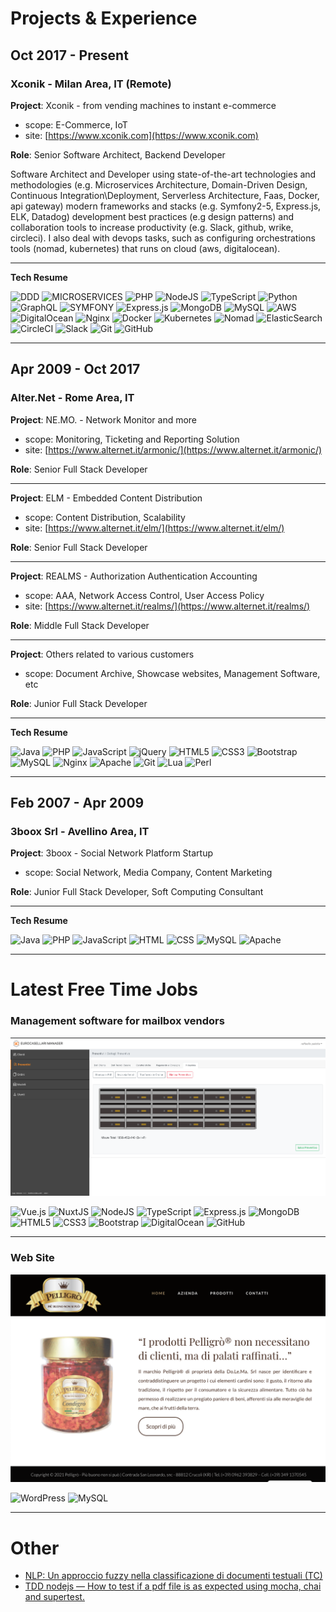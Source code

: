 # Projects & Experience

## Oct 2017 - Present

### Xconik - Milan Area, IT (Remote)

**Project**: Xconik - from vending machines to instant e-commerce

- scope: E-Commerce, IoT
- site: [https://www.xconik.com](https://www.xconik.com)

**Role**: Senior Software Architect, Backend Developer 

Software Architect and Developer using state-of-the-art technologies and methodologies (e.g. Microservices Architecture, Domain-Driven Design, Continuous Integration\Deployment, Serverless Architecture, Faas, Docker, api gateway) modern frameworks and stacks (e.g. Symfony2-5, Express.js, ELK, Datadog) development best practices (e.g design patterns) and collaboration tools to increase productivity (e.g. Slack, github, wrike, circleci).
I also deal with devops tasks, such as configuring orchestrations tools (nomad, kubernetes) that runs on cloud (aws, digitalocean).

---
**Tech Resume** 

<img alt="DDD" src="https://img.shields.io/badge/Domain%20Driven%20Desing-red?&style=for-the-badge"/> 
<img alt="MICROSERVICES" src="https://img.shields.io/badge/MICROSERVICES%20ARCHITECTURE-blue?&style=for-the-badge"/> 
<img alt="PHP" src="https://img.shields.io/badge/php-%23777BB4.svg?&style=for-the-badge&logo=php&logoColor=white"/> 
<img alt="NodeJS" src="https://img.shields.io/badge/node.js%20-%2343853D.svg?&style=for-the-badge&logo=node.js&logoColor=white"/> 
<img alt="TypeScript" src="https://img.shields.io/badge/typescript%20-%23007ACC.svg?&style=for-the-badge&logo=typescript&logoColor=white"/> 
<img alt="Python" src="https://img.shields.io/badge/python%20-%2314354C.svg?&style=for-the-badge&logo=python&logoColor=white"/> 
<img alt="GraphQL" src="https://img.shields.io/badge/-GraphQL-E10098?style=for-the-badge&logo=graphql"/> 
<img alt="SYMFONY" src="https://img.shields.io/badge/SYMFONY-2/3/4/5-lightgrey?&style=for-the-badge"/> 
<img alt="Express.js" src="https://img.shields.io/badge/express.js%20-%23404d59.svg?&style=for-the-badge"/> 
<img alt="MongoDB" src ="https://img.shields.io/badge/MongoDB-%234ea94b.svg?&style=for-the-badge&logo=mongodb&logoColor=white"/> 
<img alt="MySQL" src="https://img.shields.io/badge/mysql-%2300f.svg?&style=for-the-badge&logo=mysql&logoColor=white"/> 
<img alt="AWS" src="https://img.shields.io/badge/AWS%20-%23FF9900.svg?&style=for-the-badge&logo=amazon-aws&logoColor=white"/> 
<img alt="DigitalOcean" src="https://img.shields.io/badge/DigitalOcean-%230167ff.svg?&style=for-the-badge&logo=digitalOcean&logoColor=white"/> 
<img alt="Nginx" src="https://img.shields.io/badge/nginx%20-%23009639.svg?&style=for-the-badge&logo=nginx&logoColor=white"/> 
<img alt="Docker" src="https://img.shields.io/badge/docker%20-%230db7ed.svg?&style=for-the-badge&logo=docker&logoColor=white"/> 
<img alt="Kubernetes" src="https://img.shields.io/badge/kubernetes%20-%23326ce5.svg?&style=for-the-badge&logo=kubernetes&logoColor=white"/> 
<img alt="Nomad" src="https://img.shields.io/badge/nomad-green?&style=for-the-badge"/> 
<img alt="ElasticSearch" src="https://img.shields.io/badge/-ElasticSearch-005571?style=for-the-badge&logo=elasticsearch"/> 
<img alt="CircleCI" src="https://img.shields.io/badge/CIRCLECI%20-%23161616.svg?&style=for-the-badge&logo=circleci&logoColor=white"/> 
<img alt="Slack" src="https://img.shields.io/badge/Slack-4A154B?style=for-the-badge&logo=slack&logoColor=white" /> 
<img alt="Git" src="https://img.shields.io/badge/git%20-%23F05033.svg?&style=for-the-badge&logo=git&logoColor=white"/> 
<img alt="GitHub" src="https://img.shields.io/badge/github%20-%23121011.svg?&style=for-the-badge&logo=github&logoColor=white"/> 

---

## Apr 2009 - Oct 2017

### Alter.Net - Rome Area, IT

**Project**: NE.MO. - Network Monitor and more

- scope: Monitoring, Ticketing and Reporting Solution
- site: [https://www.alternet.it/armonic/](https://www.alternet.it/armonic/)

**Role**: Senior Full Stack Developer

---

**Project**: ELM - Embedded Content Distribution

- scope: Content Distribution, Scalability
- site: [https://www.alternet.it/elm/](https://www.alternet.it/elm/)

**Role**: Senior Full Stack Developer

---

**Project**: REALMS - Authorization Authentication Accounting

- scope: AAA, Network Access Control, User Access Policy 
- site: [https://www.alternet.it/realms/](https://www.alternet.it/realms/)

**Role**: Middle Full Stack Developer 

---

**Project**: Others related to various customers

- scope: Document Archive, Showcase websites, Management Software, etc 

**Role**: Junior Full Stack Developer 

---

**Tech Resume**

<img alt="Java" src="https://img.shields.io/badge/java-%23ED8B00.svg?&style=for-the-badge&logo=java&logoColor=white"/>
<img alt="PHP" src="https://img.shields.io/badge/php-%23777BB4.svg?&style=for-the-badge&logo=php&logoColor=white"/> 
<img alt="JavaScript" src="https://img.shields.io/badge/javascript%20-%23323330.svg?&style=for-the-badge&logo=javascript&logoColor=%23F7DF1E"/>
<img alt="jQuery" src="https://img.shields.io/badge/jquery%20-%230769AD.svg?&style=for-the-badge&logo=jquery&logoColor=white"/>
<img alt="HTML5" src="https://img.shields.io/badge/html5%20-%23E34F26.svg?&style=for-the-badge&logo=html5&logoColor=white"/>
<img alt="CSS3" src="https://img.shields.io/badge/css3%20-%231572B6.svg?&style=for-the-badge&logo=css3&logoColor=white"/>
<img alt="Bootstrap" src="https://img.shields.io/badge/bootstrap%20-%23563D7C.svg?&style=for-the-badge&logo=bootstrap&logoColor=white"/>
<img alt="MySQL" src="https://img.shields.io/badge/mysql-%2300f.svg?&style=for-the-badge&logo=mysql&logoColor=white"/> 
<img alt="Nginx" src="https://img.shields.io/badge/nginx%20-%23009639.svg?&style=for-the-badge&logo=nginx&logoColor=white"/>
<img alt="Apache" src="https://img.shields.io/badge/apache%20-%23D42029.svg?&style=for-the-badge&logo=apache&logoColor=white"/>
<img alt="Git" src="https://img.shields.io/badge/git%20-%23F05033.svg?&style=for-the-badge&logo=git&logoColor=white"/> 
<img alt="Lua" src="https://img.shields.io/badge/lua-%232C2D72.svg?&style=for-the-badge&logo=lua&logoColor=white"/>
<img alt="Perl" src="https://img.shields.io/badge/perl-%2339457E.svg?&style=for-the-badge&logo=perl&logoColor=white"/>

---

## Feb 2007 - Apr 2009

### 3boox Srl - Avellino Area, IT

**Project**: 3boox - Social Network Platform Startup

- scope: Social Network, Media Company, Content Marketing

**Role**: Junior Full Stack Developer, Soft Computing Consultant

---

**Tech Resume**

<img alt="Java" src="https://img.shields.io/badge/java-%23ED8B00.svg?&style=for-the-badge&logo=java&logoColor=white"/>
<img alt="PHP" src="https://img.shields.io/badge/php-%23777BB4.svg?&style=for-the-badge&logo=php&logoColor=white"/> 
<img alt="JavaScript" src="https://img.shields.io/badge/javascript%20-%23323330.svg?&style=for-the-badge&logo=javascript&logoColor=%23F7DF1E"/>
<img alt="HTML" src="https://img.shields.io/badge/html%20-%23E34F26.svg?&style=for-the-badge&logo=html&logoColor=white"/>
<img alt="CSS" src="https://img.shields.io/badge/css%20-%231572B6.svg?&style=for-the-badge&logo=css&logoColor=white"/>
<img alt="MySQL" src="https://img.shields.io/badge/mysql-%2300f.svg?&style=for-the-badge&logo=mysql&logoColor=white"/> 
<img alt="Apache" src="https://img.shields.io/badge/apache%20-%23D42029.svg?&style=for-the-badge&logo=apache&logoColor=white"/>

---

# Latest Free Time Jobs

### Management software for mailbox vendors

![eurocasellari](./assets/img/eurocasellari.png "Eurocasellari")

<img alt="Vue.js" src="https://img.shields.io/badge/vuejs%20-%2335495e.svg?&style=for-the-badge&logo=vue.js&logoColor=%234FC08D"/>
<img alt="NuxtJS" src="https://img.shields.io/badge/NuxtJS%20-black.svg?&style=for-the-badge&logo=NuxtJS&logoColor=white"/>
<img alt="NodeJS" src="https://img.shields.io/badge/node.js%20-%2343853D.svg?&style=for-the-badge&logo=node.js&logoColor=white"/> 
<img alt="TypeScript" src="https://img.shields.io/badge/typescript%20-%23007ACC.svg?&style=for-the-badge&logo=typescript&logoColor=white"/>
<img alt="Express.js" src="https://img.shields.io/badge/express.js%20-%23404d59.svg?&style=for-the-badge"/>
<img alt="MongoDB" src ="https://img.shields.io/badge/MongoDB-%234ea94b.svg?&style=for-the-badge&logo=mongodb&logoColor=white"/>
<img alt="HTML5" src="https://img.shields.io/badge/html5%20-%23E34F26.svg?&style=for-the-badge&logo=html5&logoColor=white"/>
<img alt="CSS3" src="https://img.shields.io/badge/css3%20-%231572B6.svg?&style=for-the-badge&logo=css3&logoColor=white"/>
<img alt="Bootstrap" src="https://img.shields.io/badge/bootstrap%20-%23563D7C.svg?&style=for-the-badge&logo=bootstrap&logoColor=white"/>
<img alt="DigitalOcean" src="https://img.shields.io/badge/DigitalOcean-%230167ff.svg?&style=for-the-badge&logo=digitalOcean&logoColor=white"/>
<img alt="GitHub" src="https://img.shields.io/badge/github%20-%23121011.svg?&style=for-the-badge&logo=github&logoColor=white"/>

---

### Web Site

![pelligro](./assets/img/pelligro.png "pelligro")

<img alt="WordPress" src="https://img.shields.io/badge/WordPress%20-%23117AC9.svg?&style=for-the-badge&logo=WordPress&logoColor=white"/>
<img alt="MySQL" src="https://img.shields.io/badge/mysql-%2300f.svg?&style=for-the-badge&logo=mysql&logoColor=white"/>

---

# Other

* [NLP: Un approccio fuzzy nella classificazione di documenti testuali (TC)](https://raffaellopaletta.medium.com/nlp-un-approccio-fuzzy-nella-classificazione-di-documenti-testuali-tc-db80cf3d3879)
* [TDD nodejs — How to test if a pdf file is as expected using mocha, chai and supertest.](https://raffaellopaletta.medium.com/tdd-nodejs-how-to-test-if-a-pdf-file-is-as-expected-using-mocha-chai-and-supertest-7df6129c9486)